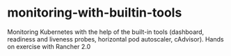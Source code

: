 # monitoring-with-builtin-tools
Monitoring Kubernetes with the help of the built-in tools (dashboard, readiness and liveness probes, horizontal pod autoscaler, cAdvisor). Hands on exercise with Rancher 2.0

